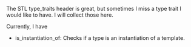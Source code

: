 The STL type_traits header is great, but sometimes I miss a type trait I would like to have. I will collect those here.

Currently, I have
* is_instantiation_of: Checks if a type is an instantiation of a template.
